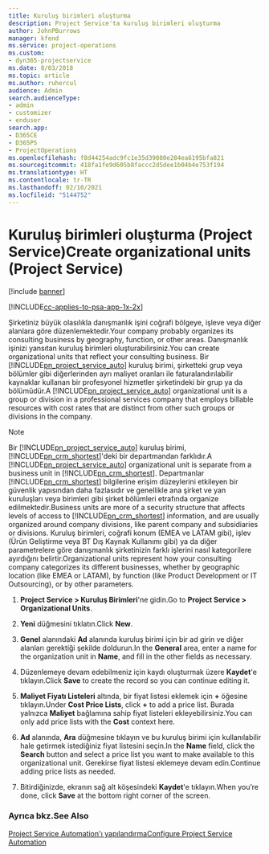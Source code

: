 ```yaml
---
title: Kuruluş birimleri oluşturma
description: Project Service'ta kuruluş birimleri oluşturma
author: JohnPBurrows
manager: kfend
ms.service: project-operations
ms.custom:
- dyn365-projectservice
ms.date: 8/03/2018
ms.topic: article
ms.author: ruhercul
audience: Admin
search.audienceType:
- admin
- customizer
- enduser
search.app:
- D365CE
- D365PS
- ProjectOperations
ms.openlocfilehash: f8d44254adc9fc1e35d39080e284ea6195bfa821
ms.sourcegitcommit: 418fa1fe9d605b8faccc2d5dee1b04b4e753f194
ms.translationtype: HT
ms.contentlocale: tr-TR
ms.lasthandoff: 02/10/2021
ms.locfileid: "5144752"
---
```

# <a name="create-organizational-units-project-service"></a><span data-ttu-id="17559-103">Kuruluş birimleri oluşturma (Project Service)</span><span class="sxs-lookup"><span data-stu-id="17559-103">Create organizational units (Project Service)</span></span>

[!include [banner](../includes/psa-now-project-operations.md)]

[!INCLUDE[cc-applies-to-psa-app-1x-2x](../includes/cc-applies-to-psa-app-1x-2x.md)]

<span data-ttu-id="17559-104">Şirketiniz büyük olasılıkla danışmanlık işini coğrafi bölgeye, işleve veya diğer alanlara göre düzenlemektedir.</span><span class="sxs-lookup"><span data-stu-id="17559-104">Your company probably organizes its consulting business by geography, function, or other areas.</span></span> <span data-ttu-id="17559-105">Danışmanlık işinizi yansıtan kuruluş birimleri oluşturabilirsiniz.</span><span class="sxs-lookup"><span data-stu-id="17559-105">You can create organizational units that reflect your consulting business.</span></span> <span data-ttu-id="17559-106">Bir [!INCLUDE[pn_project_service_auto](../includes/pn-project-service-auto.md)] kuruluş birimi, şirketteki grup veya bölümler gibi diğerlerinden ayrı maliyet oranları ile faturalandırılabilir kaynaklar kullanan bir profesyonel hizmetler şirketindeki bir grup ya da bölümüdür.</span><span class="sxs-lookup"><span data-stu-id="17559-106">A [!INCLUDE[pn_project_service_auto](../includes/pn-project-service-auto.md)] organizational unit is a group or division in a professional services company that employs billable resources with cost rates that are distinct from other such groups or divisions in the company.</span></span>  
  
> [!NOTE]
>  <span data-ttu-id="17559-107">Bir [!INCLUDE[pn_project_service_auto](../includes/pn-project-service-auto.md)] kuruluş birimi, [!INCLUDE[pn_crm_shortest](../includes/pn-crm-shortest.md)]'deki bir departmandan farklıdır.</span><span class="sxs-lookup"><span data-stu-id="17559-107">A [!INCLUDE[pn_project_service_auto](../includes/pn-project-service-auto.md)] organizational unit is separate from a business unit in [!INCLUDE[pn_crm_shortest](../includes/pn-crm-shortest.md)].</span></span> <span data-ttu-id="17559-108">Departmanlar [!INCLUDE[pn_crm_shortest](../includes/pn-crm-shortest.md)] bilgilerine erişim düzeylerini etkileyen bir güvenlik yapısından daha fazlasıdır ve genellikle ana şirket ve yan kuruluşları veya birimleri gibi şirket bölümleri etrafında organize edilmektedir.</span><span class="sxs-lookup"><span data-stu-id="17559-108">Business units are more of a security structure that affects levels of access to [!INCLUDE[pn_crm_shortest](../includes/pn-crm-shortest.md)] information, and are usually organized around company divisions, like parent company and subsidiaries or divisions.</span></span> <span data-ttu-id="17559-109">Kuruluş birimleri, coğrafi konum (EMEA ve LATAM gibi), işlev (Ürün Geliştirme veya BT Dış Kaynak Kullanımı gibi) ya da diğer parametrelere göre danışmanlık şirketinizin farklı işlerini nasıl kategorilere ayırdığını belirtir.</span><span class="sxs-lookup"><span data-stu-id="17559-109">Organizational units represent how your consulting company categorizes its different businesses, whether by geographic location (like EMEA or LATAM), by function (like Product Development or IT Outsourcing), or by other parameters.</span></span>  
  
1.  <span data-ttu-id="17559-110">**Project Service > Kuruluş Birimleri**'ne gidin.</span><span class="sxs-lookup"><span data-stu-id="17559-110">Go to **Project Service > Organizational Units**.</span></span>  
  
2.  <span data-ttu-id="17559-111">**Yeni** düğmesini tıklatın.</span><span class="sxs-lookup"><span data-stu-id="17559-111">Click **New**.</span></span>  
  
3.  <span data-ttu-id="17559-112">**Genel** alanındaki **Ad** alanında kuruluş birimi için bir ad girin ve diğer alanları gerektiği şekilde doldurun.</span><span class="sxs-lookup"><span data-stu-id="17559-112">In the **General** area, enter a name for the organization unit in **Name**, and fill in the other fields as necessary.</span></span>  
  
4.  <span data-ttu-id="17559-113">Düzenlemeye devam edebilmeniz için kaydı oluşturmak üzere **Kaydet**'e tıklayın.</span><span class="sxs-lookup"><span data-stu-id="17559-113">Click **Save** to create the record so you can continue editing it.</span></span>  
  
5.  <span data-ttu-id="17559-114">**Maliyet Fiyatı Listeleri** altında, bir fiyat listesi eklemek için **+** öğesine tıklayın.</span><span class="sxs-lookup"><span data-stu-id="17559-114">Under **Cost Price Lists**, click **+** to add a price list.</span></span> <span data-ttu-id="17559-115">Burada yalnızca **Maliyet** bağlamına sahip fiyat listeleri ekleyebilirsiniz.</span><span class="sxs-lookup"><span data-stu-id="17559-115">You can only add price lists with the **Cost** context here.</span></span>  
  
6.  <span data-ttu-id="17559-116">**Ad** alanında, **Ara** düğmesine tıklayın ve bu kuruluş birimi için kullanılabilir hale getirmek istediğiniz fiyat listesini seçin.</span><span class="sxs-lookup"><span data-stu-id="17559-116">In the **Name** field, click the **Search** button and select a price list you want to make available to this organizational unit.</span></span> <span data-ttu-id="17559-117">Gerekirse fiyat listesi eklemeye devam edin.</span><span class="sxs-lookup"><span data-stu-id="17559-117">Continue adding price lists as needed.</span></span>  
  
7.  <span data-ttu-id="17559-118">Bitirdiğinizde, ekranın sağ alt köşesindeki **Kaydet**'e tıklayın.</span><span class="sxs-lookup"><span data-stu-id="17559-118">When you’re done, click **Save** at the bottom right corner of the screen.</span></span>  
  
### <a name="see-also"></a><span data-ttu-id="17559-119">Ayrıca bkz.</span><span class="sxs-lookup"><span data-stu-id="17559-119">See Also</span></span>  
 [<span data-ttu-id="17559-120">Project Service Automation'ı yapılandırma</span><span class="sxs-lookup"><span data-stu-id="17559-120">Configure Project Service Automation</span></span>](../psa/configure.md)
